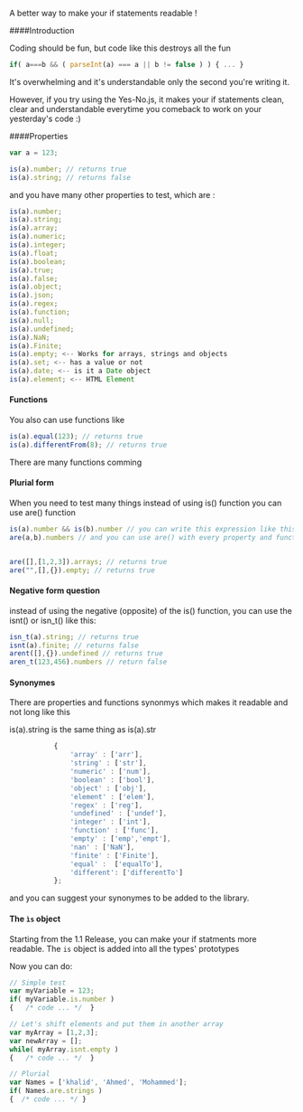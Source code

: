 
A better way to make your if statements readable !

####Introduction 

Coding should be fun, but code like this destroys all the fun
 ```javascript
if( a===b && ( parseInt(a) === a || b != false ) ) { ... }
```
It's overwhelming and it's understandable only the second you're writing it.

However, if you try using the Yes-No.js, it makes your if statements clean, clear and understandable everytime you comeback to work on your yesterday's code :)

####Properties

 ```javascript
var a = 123;

is(a).number; // returns true
is(a).string; // returns false

```
and you have many other properties to test, which are :

 ```javascript
is(a).number;
is(a).string;
is(a).array;
is(a).numeric;
is(a).integer;
is(a).float;
is(a).boolean;
is(a).true;
is(a).false;
is(a).object;
is(a).json;
is(a).regex;
is(a).function;
is(a).null;
is(a).undefined;
is(a).NaN;
is(a).Finite;
is(a).empty; <-- Works for arrays, strings and objects
is(a).set; <-- has a value or not
is(a).date; <-- is it a Date object
is(a).element; <-- HTML Element
```

#### Functions

You also can use functions like
			
 ```javascript
is(a).equal(123); // returns true
is(a).differentFrom(8); // returns true
```

There are many functions comming
#### Plurial form

When you need to test many things instead of using is() function you can use are() function

 ```javascript
is(a).number && is(b).number // you can write this expression like this:
are(a,b).numbers // and you can use are() with every property and function used with is()


are([],[1,2,3]).arrays; // returns true
are("",[],{}).empty; // returns true
```

#### Negative form question

instead of using the negative (opposite) of the is() function, you can use the isnt() or isn_t() like this:

 ```javascript
isn_t(a).string; // returns true
isnt(a).finite; // returns false
arent([],{}).undefined // returns true
aren_t(123,456).numbers // return false
```

#### Synonymes 
There are properties and functions synonmys which makes it readable and not long like this

is(a).string is the same thing as is(a).str

 ```javascript
			{
				'array' : ['arr'],
				'string' : ['str'],
				'numeric' : ['num'],
				'boolean' : ['bool'],
				'object' : ['obj'],
				'element' : ['elem'],
				'regex' : ['reg'],
				'undefined' : ['undef'],
				'integer' : ['int'],
				'function' : ['func'],
				'empty' : ['emp','empt'],
				'nan' : ['NaN'],
				'finite' : ['Finite'],
				'equal' :  ['equalTo'],
				'different': ['differentTo']
			};
```
			
and you can suggest your synonymes to be added to the library.

#### The `ìs` object
Starting from the 1.1 Release, you can make your if statments more readable.
The `is` object is added into all the types' prototypes 

Now you can do:

``` javascript 
// Simple test
var myVariable = 123;
if( myVariable.is.number ) 
{   /* code ... */  }

// Let's shift elements and put them in another array
var myArray = [1,2,3];
var newArray = [];
while( myArray.isnt.empty ) 
{   /* code ... */  }

// Plurial 
var Names = ['khalid', 'Ahmed', 'Mohammed'];
if( Names.are.strings )
{  /* code ... */ }


